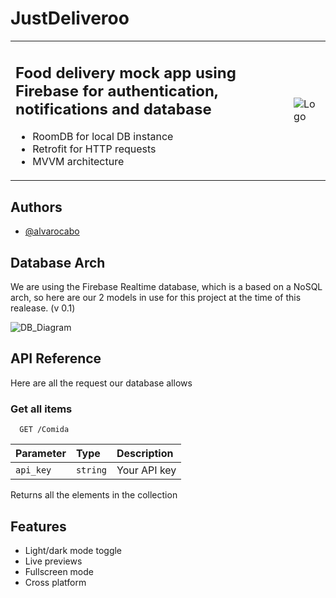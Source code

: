 
# JustDeliveroo

<table>  
<tr>  
<td>  

## Food delivery mock app using Firebase for authentication,  notifications and database

- RoomDB for local DB instance
- Retrofit for HTTP requests
- MVVM architecture

</td>  
<td>

![Logo](https://github.com/alvarocabo/JustDeliveroo/blob/master/app/src/main/res/drawable/logo_mini.png?raw=true)

</td>
</tr>
</table>

## Authors

- [@alvarocabo](https://www.github.com/alvarocabo)

## Database Arch

We are using the Firebase Realtime database, which is a based on a NoSQL arch, so here are our 2 models in use for this project at the time of this realease. (v 0.1) 

![DB_Diagram](https://github.com/alvarocabo/JustDeliveroo/blob/master/docs/DB_diagram.png)

## API Reference

Here are all the request our database allows

### Get all items

```http
  GET /Comida
```

| Parameter | Type     | Description                |
| :-------- | :------- | :------------------------- |
| `api_key` | `string` | Your API key |

Returns all the elements in the collection

## Features

- Light/dark mode toggle
- Live previews
- Fullscreen mode
- Cross platform
